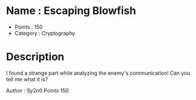 # Name : Escaping Blowfish
* Points : 150
* Category : Cryptography
# Description 

I found a strange part while analyzing the enemy's communication! Can you tell me what it is?

Author : Sy2n0 Points 150
